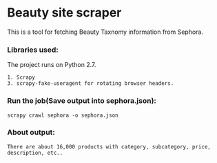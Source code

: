 # Beauty site scraper #
This is a tool for fetching Beauty Taxnomy information from Sephora.

### Libraries used:

The project runs on Python 2.7.

	1. Scrapy
	3. scrapy-fake-useragent for rotating browser headers.
### Run the job(Save output into sephora.json):
	scrapy crawl sephora -o sephora.json
### About output:
	There are about 16,000 products with category, subcategory, price, description, etc.. 

